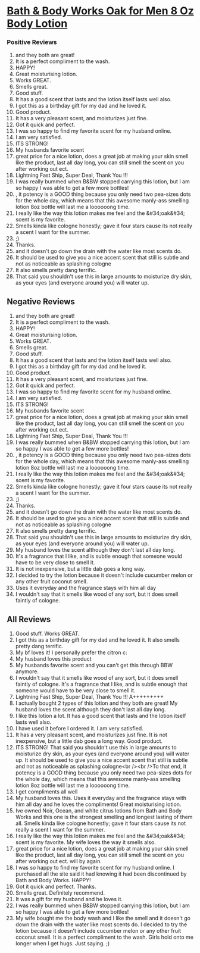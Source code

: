 # [Bath &amp; Body Works Oak for Men 8 Oz Body Lotion](https://products.checkmycream.com/products/Bath-and-Body-Works-Oak-for-Men-8-Oz-Body-Lotion.html)

### Positive Reviews

<ol>
      <li>and they both are great!  </li>
      <li>It is a perfect compliment to the wash.  </li>
      <li>HAPPY!</li>
      <li>Great moisturising lotion.</li>
      <li>Works GREAT.</li>
      <li>Smells great.  </li>
      <li>Good stuff.  </li>
      <li>It has a good scent that lasts and the lotion itself lasts well also.</li>
      <li>I got this as a birthday gift for my dad and he loved it.</li>
      <li>Good product.</li>
      <li>It has a very pleasant scent, and moisturizes just fine.</li>
      <li>Got it quick and perfect.  </li>
      <li>I was so happy to find my favorite scent for my husband online.</li>
      <li>I am very satisfied.</li>
      <li>ITS STRONG!</li>
      <li>My husbands favorite scent</li>
      <li>great price for a nice lotion, does a great job at making your skin smell like the product, last all day long, you can still smell the scent on you after working out ect.</li>
      <li>Lightning Fast Ship, Super Deal, Thank You !!!  </li>
      <li>I was really bummed when B&amp;BW stopped carrying this lotion, but I am so happy I was able to get a few more bottles!</li>
      <li>, it potency is a GOOD thing because you only need two pea-sizes dots for the whole day, which means that this awesome manly-ass smelling lotion 8oz bottle will last me a loooooong time.</li>
      <li>I really like the way this lotion makes me feel and the &amp;#34;oak&amp;#34; scent is my favorite.</li>
      <li>Smells kinda like cologne honestly; gave it four stars cause its not really a scent I want for the summer.</li>
      <li>;)</li>
      <li>Thanks.</li>
      <li>and it doesn&#x27;t go down the drain with the water like most scents do.  </li>
      <li>It should be used to give you a nice accent scent that still is subtle and not as noticeable as splashing cologne</li>
      <li>It also smells pretty dang terrific.</li>
      <li>That said you shouldn&#x27;t use this in large amounts to moisturize dry skin, as your eyes (and everyone around you) will water up.</li>
</ol>


<h2>Negative Reviews</h2>
<ol>
<li> and they both are great!  </li>
<li> It is a perfect compliment to the wash.  </li>
<li> HAPPY!</li>
<li> Great moisturising lotion.</li>
<li> Works GREAT.</li>
<li> Smells great.  </li>
<li> Good stuff.  </li>
<li> It has a good scent that lasts and the lotion itself lasts well also.</li>
<li> I got this as a birthday gift for my dad and he loved it.</li>
<li> Good product.</li>
<li> It has a very pleasant scent, and moisturizes just fine.</li>
<li> Got it quick and perfect.  </li>
<li> I was so happy to find my favorite scent for my husband online.</li>
<li> I am very satisfied.</li>
<li> ITS STRONG!</li>
<li> My husbands favorite scent</li>
<li> great price for a nice lotion, does a great job at making your skin smell like the product, last all day long, you can still smell the scent on you after working out ect.</li>
<li> Lightning Fast Ship, Super Deal, Thank You !!!  </li>
<li> I was really bummed when B&amp;BW stopped carrying this lotion, but I am so happy I was able to get a few more bottles!</li>
<li> , it potency is a GOOD thing because you only need two pea-sizes dots for the whole day, which means that this awesome manly-ass smelling lotion 8oz bottle will last me a loooooong time.</li>
<li> I really like the way this lotion makes me feel and the &amp;#34;oak&amp;#34; scent is my favorite.</li>
<li> Smells kinda like cologne honestly; gave it four stars cause its not really a scent I want for the summer.</li>
<li> ;)</li>
<li> Thanks.</li>
<li> and it doesn&#x27;t go down the drain with the water like most scents do.  </li>
<li> It should be used to give you a nice accent scent that still is subtle and not as noticeable as splashing cologne</li>
<li> It also smells pretty dang terrific.</li>
<li> That said you shouldn&#x27;t use this in large amounts to moisturize dry skin, as your eyes (and everyone around you) will water up.</li>
<li> My husband loves the scent although they don&#x27;t last all day long.</li>
<li> It&#x27;s a fragrance that I like, and is subtle enough that someone would have to be very close to smell it.</li>
<li> It is not inexpensive, but a little dab goes a long way.</li>
<li> I decided to try the lotion because it doesn&#x27;t include cucumber melon or any other fruit coconut smell.  </li>
<li> Uses it everyday and the fragrance stays with him all day</li>
<li> I wouldn&#x27;t say that it smells like wood of any sort, but it does smell faintly of cologne.</li>
</ol>

<h2>All Reviews</h2>

<ol>
    <li> Good stuff.  Works GREAT.</li>
    <li> I got this as a birthday gift for my dad and he loved it. It also smells pretty dang terrific.</li>
    <li> My bf loves it! I personally prefer the citron c:</li>
    <li> My husband loves this product</li>
    <li> My husbands favorite scent and you can&#x27;t get this through BBW anymore.</li>
    <li> I wouldn&#x27;t say that it smells like wood of any sort, but it does smell faintly of cologne. It&#x27;s a fragrance that I like, and is subtle enough that someone would have to be very close to smell it.</li>
    <li> Lightning Fast Ship, Super Deal, Thank You !!!  A+++++++++</li>
    <li> I actually bought 2 types of this lotion and they both are great!  My husband loves the scent although they don&#x27;t last all day long.</li>
    <li> I like this lotion a lot. It has a good scent that lasts and the lotion itself lasts well also.</li>
    <li> I have used it before I ordered it. I am very satisfied.</li>
    <li> It has a very pleasant scent, and moisturizes just fine. It is not inexpensive, but a little dab goes a long way. Good product.</li>
    <li> ITS STRONG! That said you shouldn&#x27;t use this in large amounts to moisturize dry skin, as your eyes (and everyone around you) will water up. It should be used to give you a nice accent scent that still is subtle and not as noticeable as splashing cologne&lt;br /&gt;&lt;br /&gt;To that end, it potency is a GOOD thing because you only need two pea-sizes dots for the whole day, which means that this awesome manly-ass smelling lotion 8oz bottle will last me a loooooong time.</li>
    <li> I get compliments all well</li>
    <li> My husband loves this.  Uses it everyday and the fragrance stays with him all day and he loves the compliments!  Great moisturising lotion.</li>
    <li> Ive owned Noir, Ocean, and white citrus lotions from Bath and Body Works and this one is the strongest smelling and longest lasting of them all. Smells kinda like cologne honestly; gave it four stars cause its not really a scent I want for the summer.</li>
    <li> I really like the way this lotion makes me feel and the &amp;#34;oak&amp;#34; scent is my favorite. My wife loves the way it smells also.</li>
    <li> great price for a nice lotion, does a great job at making your skin smell like the product, last all day long, you can still smell the scent on you after working out ect. will by again.</li>
    <li> I was so happy to find my favorite scent for my husband online. I purchased all the site said it had knowing it had been discontinued by Bath and Body Works. HAPPY!</li>
    <li> Got it quick and perfect.  Thanks.</li>
    <li> Smells great.  Definitely recommend.</li>
    <li> It was a gift for my husband and he loves it.</li>
    <li> I was really bummed when B&amp;BW stopped carrying this lotion, but I am so happy I was able to get a few more bottles!</li>
    <li> My wife bought me the body wash and I like the smell and it doesn&#x27;t go down the drain with the water like most scents do.  I decided to try the lotion because it doesn&#x27;t include cucumber melon or any other fruit coconut smell.  It is a perfect compliment to the wash.  Girls hold onto me longer when I get hugs.  Just saying. ;)</li>
</ol>




